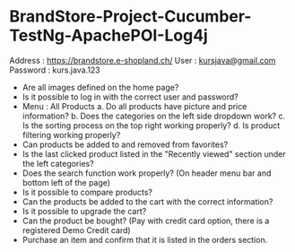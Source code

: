 # BrandStore-Project-Cucumber-TestNg-ApachePOI-Log4j

Address : https://brandstore.e-shopland.ch/
User  : kursjava@gmail.com
Password  : kurs.java.123


*   Are all images defined on the home page?
*   Is it possible to log in with the correct user and password?
*    Menu : All Products
    a.    Do all products have picture and price information?
    b.    Does the categories on the left side dropdown work?
    c.    Is the sorting process on the top right working properly?
    d.    Is product filtering working properly?
*    Can products be added to and removed from favorites?
*    Is the last clicked product listed in the "Recently viewed" section under the left categories?
*    Does the search function work properly? (On header menu bar and bottom left of the page)
*    Is it possible to compare products?
*    Can the products be added to the cart with the correct information?
*    Is it possible to upgrade the cart?
*    Can the product be bought? (Pay with credit card option, there is a registered Demo Credit card)
*    Purchase an item and confirm that it is listed in the orders section.

